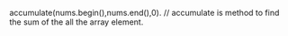 accumulate(nums.begin(),nums.end(),0). // 
accumulate is method to find the sum of the all the array element.
